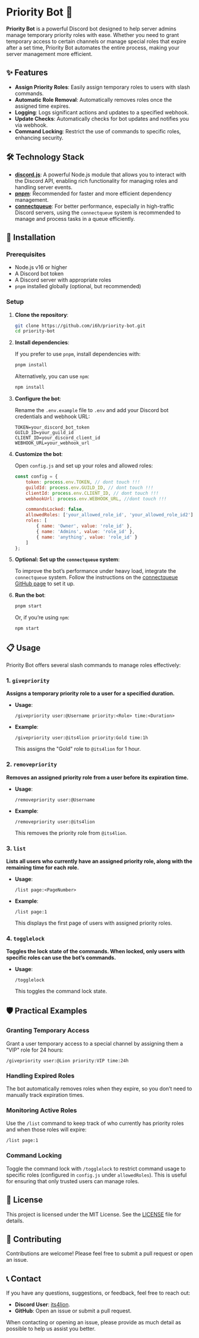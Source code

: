 # Priority Bot 🚀

<!-- ![Total Downloads](https://img.shields.io/github/downloads/i6h/priority-bot/total?logo=github)
![Latest Downloads](https://img.shields.io/github/downloads/i6h/priority-bot/latest/total?logo=github)
![Contributors](https://img.shields.io/github/contributors/i6h/priority-bot?logo=github)
![Latest Release](https://img.shields.io/github/v/release/i6h/priority-bot?logo=github) -->

**Priority Bot** is a powerful Discord bot designed to help server admins manage temporary priority roles with ease. Whether you need to grant temporary access to certain channels or manage special roles that expire after a set time, Priority Bot automates the entire process, making your server management more efficient.

## ✨ Features

- **Assign Priority Roles**: Easily assign temporary roles to users with slash commands.
- **Automatic Role Removal**: Automatically removes roles once the assigned time expires.
- **Logging**: Logs significant actions and updates to a specified webhook.
- **Update Checks**: Automatically checks for bot updates and notifies you via webhook.
- **Command Locking**: Restrict the use of commands to specific roles, enhancing security.

## 🛠️ Technology Stack

- **[discord.js](https://discord.js.org/)**: A powerful Node.js module that allows you to interact with the Discord API, enabling rich functionality for managing roles and handling server events.
- **[pnpm](https://pnpm.io/)**: Recommended for faster and more efficient dependency management.
- **[connectqueue](https://github.com/Re2team/connectqueue)**: For better performance, especially in high-traffic Discord servers, using the `connectqueue` system is recommended to manage and process tasks in a queue efficiently.

## 🚀 Installation

### Prerequisites

- Node.js v16 or higher
- A Discord bot token
- A Discord server with appropriate roles
- `pnpm` installed globally (optional, but recommended)

### Setup

1. **Clone the repository**:

    ```bash
    git clone https://github.com/i6h/priority-bot.git
    cd priority-bot
    ```

2. **Install dependencies**:

    If you prefer to use `pnpm`, install dependencies with:

    ```bash
    pnpm install
    ```

    Alternatively, you can use `npm`:

    ```bash
    npm install
    ```

3. **Configure the bot**:

    Rename the `.env.example` file to `.env` and add your Discord bot credentials and webhook URL:

    ```env
    TOKEN=your_discord_bot_token
    GUILD_ID=your_guild_id
    CLIENT_ID=your_discord_client_id
    WEBHOOK_URL=your_webhook_url
    ```

4. **Customize the bot**:

    Open `config.js` and set up your roles and allowed roles:

    ```javascript
    const config = {
        token: process.env.TOKEN, // dont touch !!!
        guildId: process.env.GUILD_ID, // dont touch !!!
        clientId: process.env.CLIENT_ID, // dont touch !!!
        webhookUrl: process.env.WEBHOOK_URL, //dont touch !!!

        commandsLocked: false,
        allowedRoles: ['your_allowed_role_id', 'your_allowed_role_id2'],
        roles: [
            { name: 'Owner', value: 'role_id' },
            { name: 'Admins', value: 'role_id' },
            { name: 'anything', value: 'role_id' }
        ]
    };
    ```

5. **Optional: Set up the `connectqueue` system**:

    To improve the bot’s performance under heavy load, integrate the `connectqueue` system. Follow the instructions on the [connectqueue GitHub page](https://github.com/Re2team/connectqueue) to set it up.

6. **Run the bot**:

    ```bash
    pnpm start
    ```

    Or, if you’re using `npm`:

    ```bash
    npm start
    ```

## 📋 Usage

Priority Bot offers several slash commands to manage roles effectively:

### 1. `givepriority`

**Assigns a temporary priority role to a user for a specified duration.**

- **Usage**: 
  ```plaintext
  /givepriority user:@Username priority:<Role> time:<Duration>
  ```

- **Example**: 
  ```plaintext
  /givepriority user:@its4lion priority:Gold time:1h
  ```
  This assigns the "Gold" role to `@its4lion` for 1 hour.

### 2. `removepriority`

**Removes an assigned priority role from a user before its expiration time.**

- **Usage**:
  ```plaintext
  /removepriority user:@Username
  ```

- **Example**:
  ```plaintext
  /removepriority user:@its4lion
  ```
  This removes the priority role from `@its4lion`.

### 3. `list`

**Lists all users who currently have an assigned priority role, along with the remaining time for each role.**

- **Usage**:
  ```plaintext
  /list page:<PageNumber>
  ```

- **Example**:
  ```plaintext
  /list page:1
  ```
  This displays the first page of users with assigned priority roles.

### 4. `togglelock`

**Toggles the lock state of the commands. When locked, only users with specific roles can use the bot’s commands.**

- **Usage**:
  ```plaintext
  /togglelock
  ```

  This toggles the command lock state.

## 🛡️ Practical Examples

### Granting Temporary Access

Grant a user temporary access to a special channel by assigning them a "VIP" role for 24 hours:

```plaintext
/givepriority user:@Lion priority:VIP time:24h
```

### Handling Expired Roles

The bot automatically removes roles when they expire, so you don’t need to manually track expiration times.

### Monitoring Active Roles

Use the `/list` command to keep track of who currently has priority roles and when those roles will expire:

```plaintext
/list page:1
```

### Command Locking

Toggle the command lock with `/togglelock` to restrict command usage to specific roles (configured in `config.js` under `allowedRoles`). This is useful for ensuring that only trusted users can manage roles.

## 📄 License

This project is licensed under the MIT License. See the [LICENSE](LICENSE) file for details.

## 🤝 Contributing

Contributions are welcome! Please feel free to submit a pull request or open an issue.

## 📞 Contact

If you have any questions, suggestions, or feedback, feel free to reach out:

- **Discord User**: [its4lion](https://discord.com/users/320015606071951360).
- **GitHub**: Open an issue or submit a pull request.

When contacting or opening an issue, please provide as much detail as possible to help us assist you better.

